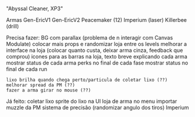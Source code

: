 "Abyssal Cleaner, XP3"

Armas
	Gen-EricV1
	Gen-EricV2
	Peacemaker    (12)
	Imperium      (laser)
	Killerbee     (drill)

Precisa fazer:
	BG com parallax (problema de n interagir com Canvas Modulate)
	colocar mais props e randomizar
	loja entre os levels
	melhorar a interface na loja (colocar quanto custa, deixar arma cinza, feedback que comprou)
	icones para as barras na loja, texto breve explicando cada arma
	mostrar status de cada arma
	perks no final de cada fase
	mostrar status no final de cada run
	
	lixo brilha quando chega perto/particula de coletar lixo (??)
	melhorar spread da PM (??)
	fazer a arma girar no mouse (??)
	

Já feito:
	coletar lixo
	sprite do lixo na UI
	loja de arma no menu
	importar muzzle da PM
	sistema de precisão (randomizar angulo dos tiros)
	Imperium
	
	
